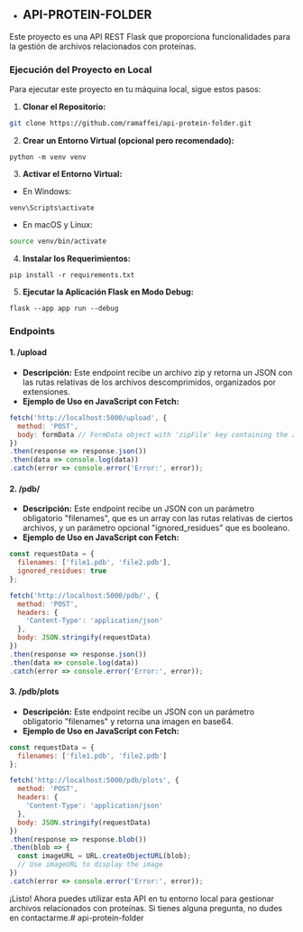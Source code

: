 - ## API-PROTEIN-FOLDER

Este proyecto es una API REST Flask que proporciona funcionalidades para la gestión de archivos relacionados con proteínas.
### Ejecución del Proyecto en Local

Para ejecutar este proyecto en tu máquina local, sigue estos pasos: 
1. **Clonar el Repositorio:** 

```bash
git clone https://github.com/ramaffei/api-protein-folder.git
``` 
2. **Crear un Entorno Virtual (opcional pero recomendado):** 

```Copy code
python -m venv venv
``` 
3. **Activar el Entorno Virtual:**  
- En Windows:

```Copy code
venv\Scripts\activate
``` 
- En macOS y Linux:

```bash
source venv/bin/activate
``` 
4. **Instalar los Requerimientos:** 

```Copy code
pip install -r requirements.txt
``` 
5. **Ejecutar la Aplicación Flask en Modo Debug:** 

```Copy code
flask --app app run --debug
```
### Endpoints
#### 1. /upload 
- **Descripción:**  Este endpoint recibe un archivo zip y retorna un JSON con las rutas relativas de los archivos descomprimidos, organizados por extensiones. 
- **Ejemplo de Uso en JavaScript con Fetch:** 

```javascript
fetch('http://localhost:5000/upload', {
  method: 'POST',
  body: formData // FormData object with 'zipFile' key containing the zip file
})
.then(response => response.json())
.then(data => console.log(data))
.catch(error => console.error('Error:', error));
```
#### 2. /pdb/ 
- **Descripción:**  Este endpoint recibe un JSON con un parámetro obligatorio "filenames", que es un array con las rutas relativas de ciertos archivos, y un parámetro opcional "ignored_residues" que es booleano. 
- **Ejemplo de Uso en JavaScript con Fetch:** 

```javascript
const requestData = {
  filenames: ['file1.pdb', 'file2.pdb'],
  ignored_residues: true
};

fetch('http://localhost:5000/pdb/', {
  method: 'POST',
  headers: {
    'Content-Type': 'application/json'
  },
  body: JSON.stringify(requestData)
})
.then(response => response.json())
.then(data => console.log(data))
.catch(error => console.error('Error:', error));
```
#### 3. /pdb/plots 
- **Descripción:**  Este endpoint recibe un JSON con un parámetro obligatorio "filenames" y retorna una imagen en base64. 
- **Ejemplo de Uso en JavaScript con Fetch:** 

```javascript
const requestData = {
  filenames: ['file1.pdb', 'file2.pdb']
};

fetch('http://localhost:5000/pdb/plots', {
  method: 'POST',
  headers: {
    'Content-Type': 'application/json'
  },
  body: JSON.stringify(requestData)
})
.then(response => response.blob())
.then(blob => {
  const imageURL = URL.createObjectURL(blob);
  // Use imageURL to display the image
})
.catch(error => console.error('Error:', error));
```

¡Listo! Ahora puedes utilizar esta API en tu entorno local para gestionar archivos relacionados con proteínas. Si tienes alguna pregunta, no dudes en contactarme.# api-protein-folder
